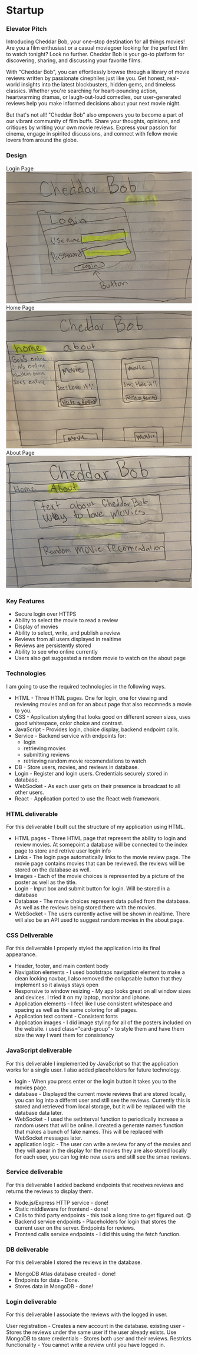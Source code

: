 # Startup
### Elevator Pitch
Introducing Cheddar Bob, your one-stop destination for all things movies! Are you a film enthusiast or a casual moviegoer looking for the perfect film to watch tonight? Look no further. Cheddar Bob is your go-to platform for discovering, sharing, and discussing your favorite films.

With "Cheddar Bob", you can effortlessly browse through a library of movie reviews written by passionate cinephiles just like you. Get honest, real-world insights into the latest blockbusters, hidden gems, and timeless classics. Whether you're searching for heart-pounding action, heartwarming dramas, or laugh-out-loud comedies, our user-generated reviews help you make informed decisions about your next movie night.

But that's not all! "Cheddar Bob" also empowers you to become a part of our vibrant community of film buffs. Share your thoughts, opinions, and critiques by writing your own movie reviews. Express your passion for cinema, engage in spirited discussions, and connect with fellow movie lovers from around the globe.
### Design
Login Page
![Screenshot](IMG_2127.jpg)
Home Page
![Screenshot](IMG_2128.jpg)
About Page
![Screenshot](IMG_2129.jpg)

### Key Features
- Secure login over HTTPS
- Ability to select the movie to read a review
- Display of movies
- Ability to select, write, and publish a review
- Reviews from all users displayed in realtime
- Reviews are persistently stored
- Ability to see who online currently
- Users also get suggested a random movie to watch on the about page
### Technologies
I am going to use the required technologies in the following ways.

- HTML - Three HTML pages. One for login, one for viewing and reviewing movies and on for an about page that also recomneds a movie to you.
- CSS - Application styling that looks good on different screen sizes, uses good whitespace, color choice and contrast.
- JavaScript - Provides login, choice display, backend endpoint calls.
- Service - Backend service with endpoints for:
  * login
  * retrieving movies
  * submitting reviews
  * retrieving random movie recomendations to watch
- DB - Store users, movies, and reviews in database.
- Login - Register and login users. Credentials securely stored in database.
- WebSocket - As each user gets on their presence is broadcast to all other users.
- React - Application ported to use the React web framework.

### HTML deliverable
For this deliverable I built out the structure of my application using HTML.

- HTML pages - Three HTML page that represent the ability to login and review movies. At somepoint a database will be connected to the index page to store and retrive user login info
- Links - The login page automatically links to the movie review page. The movie page contains movies that can be reviewed. the reviews will be stored on the database as well.
- Images - Each of the movie choices is represented by a picture of the poster as well as the title.
- Login - Input box and submit button for login. Will be stored in a database
- Database - The movie choices represent data pulled from the database. As well as the reviews being stored there with the movies.
- WebSocket - The users currently active will be shown in realtime. There will also be an API used to suggest random movies in the about page.

### CSS Deliverable

For this deliverable I properly styled the application into its final appearance.
- Header, footer, and main content body
- Navigation elements - I used bootstraps navigation element to make a clean looking navbar, I also removed the collapsable button that they implement so it always stays open
- Responsive to window resizing - My app looks great on all window sizes and devices. I tried it on my laptop, monitor and iphone.
- Application elements - I feel like I use consistent whitespace and spacing as well as the same coloring for all pages.
- Application text content - Consistent fonts
- Application images - I did image styling for all of the posters included on the website. i used class="card-group"> to style them and have them size the way I want them for consistency 

### JavaScript deliverable


For this deliverable I implemented by JavaScript so that the application works for a single user. I also added placeholders for future technology.

- login - When you press enter or the login button it takes you to the movies page.
- database - Displayed the current movie reviews that are stored locally, you can log into a differnt user and still see the reviews. Currently this is stored and retrieved from local storage, but it will be replaced with the database data later.
- WebSocket - I used the setInterval function to periodically increase a random users that will be online. I created a generate names function that makes a bunch of fake names. This will be replaced with WebSocket messages later.
- application logic - The user can write a review for any of the movies and they will apear in the display for the movies they are also stored locally for each user, you can log into new users and still see the smae reviews.

### Service deliverable
For this deliverable I added backend endpoints that receives reviews and returns the reviews to display them.

- Node.js/Express HTTP service - done!
- Static middleware for frontend - done!
- Calls to third party endpoints - this took a long time to get figured out. 😔
- Backend service endpoints - Placeholders for login that stores the current user on the server. Endpoints for reviews.
- Frontend calls service endpoints - I did this using the fetch function.

### DB deliverable
For this deliverable I stored the reviews in the database.

- MongoDB Atlas database created - done!
- Endpoints for data - Done.
- Stores data in MongoDB - done!

### Login deliverable

For this deliverable I associate the reviews with the logged in user.

User registration - Creates a new account in the database.
existing user - Stores the reviews under the same user if the user already exists.
Use MongoDB to store credentials - Stores both user and their reviews.
Restricts functionality - You cannot write a review until you have logged in.
